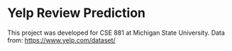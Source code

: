 # Yelp Review Prediction

This project was developed for CSE 881 at Michigan State University. Data from: https://www.yelp.com/dataset/
